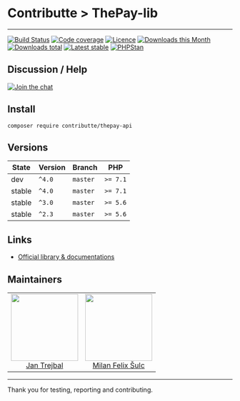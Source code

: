 # Contributte > ThePay-lib

-----

[![Build Status](https://img.shields.io/travis/contributte/thepay-api.svg?style=flat-square)](https://travis-ci.org/contributte/thepay-api)
[![Code coverage](https://img.shields.io/coveralls/contributte/thepay-api.svg?style=flat-square)](https://coveralls.io/r/contributte/thepay-api)
[![Licence](https://img.shields.io/packagist/l/contributte/thepay-api.svg?style=flat-square)](https://packagist.org/packages/contributte/thepay-api)
[![Downloads this Month](https://img.shields.io/packagist/dm/contributte/thepay-api.svg?style=flat-square)](https://packagist.org/packages/contributte/thepay-api)
[![Downloads total](https://img.shields.io/packagist/dt/contributte/thepay-api.svg?style=flat-square)](https://packagist.org/packages/contributte/thepay-api)
[![Latest stable](https://img.shields.io/packagist/v/contributte/thepay-api.svg?style=flat-square)](https://packagist.org/packages/contributte/thepay-api)
[![PHPStan](https://img.shields.io/badge/PHPStan-enabled-brightgreen.svg?style=flat)](https://github.com/phpstan/phpstan)

## Discussion / Help

[![Join the chat](https://img.shields.io/gitter/room/contributte/thepay-api.svg?style=flat-square)](http://bit.ly/ctteg)

## Install

```
composer require contributte/thepay-api
```

## Versions

| State       | Version | Branch   | PHP      |
|-------------|---------|----------|----------|
| dev         | `^4.0`  | `master` | `>= 7.1` |
| stable      | `^4.0`  | `master` | `>= 7.1` |
| stable      | `^3.0`  | `master` | `>= 5.6` |
| stable      | `^2.3`  | `master` | `>= 5.6` |

## Links

- [Official library & documentations](https://www.thepay.cz/ke-stazeni/)

## Maintainers

<table>
  <tbody>
    <tr>
      <td align="center">
        <a href="https://github.com/trejjam">
            <img width="150" height="150" src="https://avatars2.githubusercontent.com/u/3594540?s=150&v=4">
        </a>
        </br>
        <a href="https://github.com/trejjam">Jan Trejbal</a>
      </td>
      <td align="center">
        <a href="https://github.com/f3l1x">
            <img width="150" height="150" src="https://avatars2.githubusercontent.com/u/538058?v=3&s=150">
        </a>
        </br>
        <a href="https://github.com/f3l1x">Milan Felix Šulc</a>
      </td>
    </tr>
  </tbody>
</table>

-----

Thank you for testing, reporting and contributing.
